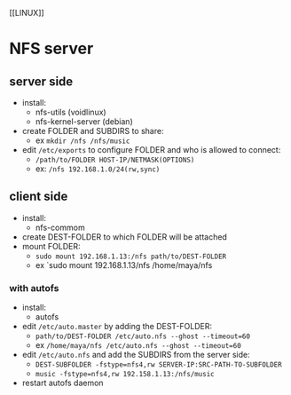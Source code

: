 [[LINUX]]  

# NFS server  
## server side  
- install:
    - nfs-utils (voidlinux)
    - nfs-kernel-server (debian)
- create FOLDER and SUBDIRS to share:
    - ex `mkdir /nfs /nfs/music`
- edit `/etc/exports` to configure FOLDER and who is allowed to connect:
    - `/path/to/FOLDER HOST-IP/NETMASK(OPTIONS)`
    - ex: `/nfs 192.168.1.0/24(rw,sync)`




## client side 
- install:
    - nfs-commom
- create DEST-FOLDER to which FOLDER will be attached
- mount FOLDER:
    - `sudo mount 192.168.1.13:/nfs path/to/DEST-FOLDER`
    - ex `sudo mount 192.168.1.13/nfs /home/maya/nfs

### with autofs  
- install:
    - autofs
- edit `/etc/auto.master` by adding the DEST-FOLDER:
    - `path/to/DEST-FOLDER /etc/auto.nfs --ghost --timeout=60`
    - ex `/home/maya/nfs /etc/auto.nfs --ghost --timeout=60`
- edit `/etc/auto.nfs` and add the SUBDIRS from the server side:
    - `DEST-SUBFOLDER -fstype=nfs4,rw SERVER-IP:SRC-PATH-TO-SUBFOLDER`
    - `music -fstype=nfs4,rw 192.158.1.13:/nfs/music`
- restart autofs daemon
    
